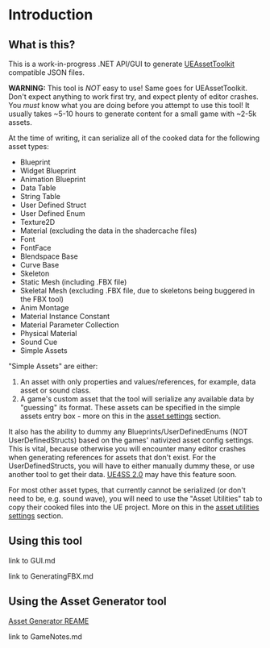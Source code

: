 # Introduction

## What is this?
This is a work-in-progress .NET API/GUI to generate [UEAssetToolkit](https://github.com/Buckminsterfullerene02/UEAssetToolkit-Fixes) compatible JSON files. 

**WARNING:** This tool is *NOT* easy to use! Same goes for UEAssetToolkit. Don't expect anything to work first try, and expect plenty of editor crashes. You *must* know what you are doing before you attempt to use this tool! It usually takes ~5-10 hours to generate content for a small game with ~2-5k assets. 

At the time of writing, it can serialize all of the cooked data for the following asset types:
- Blueprint
- Widget Blueprint
- Animation Blueprint
- Data Table
- String Table
- User Defined Struct
- User Defined Enum
- Texture2D
- Material (excluding the data in the shadercache files)
- Font
- FontFace
- Blendspace Base
- Curve Base
- Skeleton
- Static Mesh (including .FBX file)
- Skeletal Mesh (excluding .FBX file, due to skeletons being buggered in the FBX tool)
- Anim Montage
- Material Instance Constant
- Material Parameter Collection
- Physical Material
- Sound Cue
- Simple Assets

"Simple Assets" are either:
1. An asset with only properties and values/references, for example, data asset or sound class.
2. A game's custom asset that the tool will serialize any available data by "guessing" its format. These assets can be specified in the simple assets entry box - more on this in the [asset settings]() section.

It also has the ability to dummy any Blueprints/UserDefinedEnums (NOT UserDefinedStructs) based on the games' nativized asset config settings. This is vital, because otherwise you will encounter many editor crashes when generating references for assets that don't exist. For the UserDefinedStructs, you will have to either manually dummy these, or use another tool to get their data. [UE4SS 2.0]() may have this feature soon.

For most other asset types, that currently cannot be serialized (or don't need to be, e.g. sound wave), you will need to use the "Asset Utilities" tab to copy their cooked files into the UE project. More on this in the [asset utilities settings]() section.

## Using this tool

link to GUI.md

link to GeneratingFBX.md

## Using the Asset Generator tool

[Asset Generator REAME](https://github.com/Buckminsterfullerene02/UEAssetToolkit-Fixes)

link to GameNotes.md